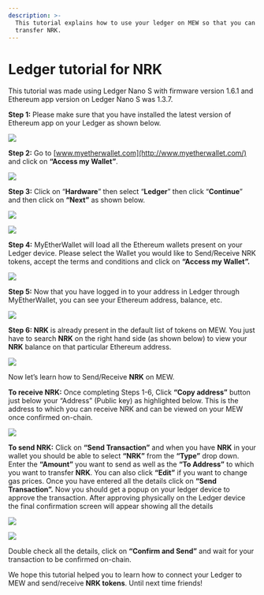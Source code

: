 ```yaml
---
description: >-
  This tutorial explains how to use your ledger on MEW so that you can vie and
  transfer NRK.
---
```


# Ledger tutorial for NRK

This tutorial was made using Ledger Nano S with firmware version 1.6.1 and Ethereum app version on Ledger Nano S was 1.3.7.

**Step 1:** Please make sure that you have installed the latest version of Ethereum app on your Ledger as shown below.

![](../../.gitbook/assets/1%20%281%29.png)

**Step 2:** Go to [www.myetherwallet.com](http://www.myetherwallet.com/) and click on **“Access my Wallet”**.

![](../../.gitbook/assets/2%20%281%29.png)

**Step 3:** Click on “**Hardware**” then select “**Ledger**” then click “**Continue**” and then click on **“Next”** as shown below.

![](../../.gitbook/assets/3%20%282%29.png)

![](../../.gitbook/assets/4%20%284%29.png)

**Step 4:** MyEtherWallet will load all the Ethereum wallets present on your Ledger device. Please select the Wallet you would like to Send/Receive NRK tokens, accept the terms and conditions and click on **“Access my Wallet”.**

![](../../.gitbook/assets/5.png)

**Step 5:** Now that you have logged in to your address in Ledger through MyEtherWallet, you can see your Ethereum address, balance, etc.

![](../../.gitbook/assets/6%20%282%29.png)

**Step 6: NRK** is already present in the default list of tokens on MEW. You just have to search **NRK** on the right hand side \(as shown below\) to view your **NRK** balance on that particular Ethereum address.

![](../../.gitbook/assets/7%20%281%29.png)

Now let’s learn how to Send/Receive **NRK** on MEW.

**To receive NRK:** Once completing Steps 1-6, Click **“Copy address”** button just below your “Address” \(Public key\) as highlighted below. This is the address to which you can receive NRK and can be viewed on your MEW once confirmed on-chain.

![](../../.gitbook/assets/8%20%282%29.png)

**To send NRK:** Click on **“Send Transaction”** and when you have **NRK** in your wallet you should be able to select **“NRK”** from the **“Type”** drop down. Enter the **“Amount”** you want to send as well as the **“To Address”** to which you want to transfer **NRK**. You can also click **“Edit”** if you want to change gas prices. Once you have entered all the details click on **“Send Transaction”.** Now you should get a popup on your ledger device to approve the transaction. After approving physically on the Ledger device the final confirmation screen will appear showing all the details

![](../../.gitbook/assets/9.png)

![](../../.gitbook/assets/10%20%282%29.png)

Double check all the details, click on **“Confirm and Send”** and wait for your transaction to be confirmed on-chain.

We hope this tutorial helped you to learn how to connect your Ledger to MEW and send/receive **NRK tokens**. Until next time friends!

